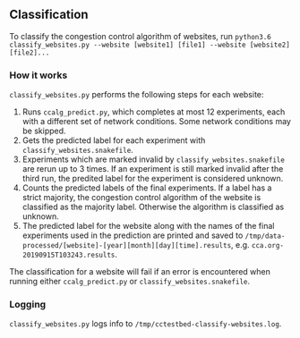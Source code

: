 ## Classification

To classify the congestion control algorithm of websites, run `python3.6 classify_websites.py --website [website1] [file1] --website [website2] [file2]...`

### How it works
`classify_websites.py` performs the following steps for each website:
1. Runs `ccalg_predict.py`, which completes at most 12 experiments, each with a different set of network conditions. Some network conditions may be skipped.
2. Gets the predicted label for each experiment with `classify_websites.snakefile`.
3. Experiments which are marked invalid by `classify_websites.snakefile` are rerun up to 3 times. If an experiment is still marked invalid after the third run, the predited label for the experiment is considered unknown.
4. Counts the predicted labels of the final experiments. If a label has a strict majority, the congestion control algorithm of the website is classified as the majority label. Otherwise the algorithm is classified as unknown.
5. The predicted label for the website along with the names of the final experiments used in the prediction are printed and saved to `/tmp/data-processed/[website]-[year][month][day][time].results`, e.g. `cca.org-20190915T103243.results`.

The classification for a website will fail if an error is encountered when running either `ccalg_predict.py` or `classify_websites.snakefile`.

### Logging
`classify_websites.py` logs info to `/tmp/cctestbed-classify-websites.log`.
